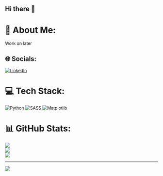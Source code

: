 ## Hi there 👋

# 💫 About Me:
Work on later


## 🌐 Socials:
[![LinkedIn](https://img.shields.io/badge/LinkedIn-%230077B5.svg?logo=linkedin&logoColor=white)](https://linkedin.com/in/https://www.linkedin.com/in/david-mo-98148a194/) 

# 💻 Tech Stack:
![Python](https://img.shields.io/badge/python-3670A0?style=for-the-badge&logo=python&logoColor=ffdd54) ![SASS](https://img.shields.io/badge/SASS-hotpink.svg?style=for-the-badge&logo=SASS&logoColor=white) ![Matplotlib](https://img.shields.io/badge/Matplotlib-%23ffffff.svg?style=for-the-badge&logo=Matplotlib&logoColor=black)
# 📊 GitHub Stats:
![](https://github-readme-stats.vercel.app/api?username=davidmo-3549&theme=vue&hide_border=false&include_all_commits=false&count_private=false)<br/>
![](https://github-readme-streak-stats.herokuapp.com/?user=davidmo-3549&theme=vue&hide_border=false)<br/>
![](https://github-readme-stats.vercel.app/api/top-langs/?username=davidmo-3549&theme=vue&hide_border=false&include_all_commits=false&count_private=false&layout=compact)

---
[![](https://visitcount.itsvg.in/api?id=davidmo-3549&icon=0&color=0)](https://visitcount.itsvg.in)

<!-- Proudly created with GPRM ( https://gprm.itsvg.in ) -->
